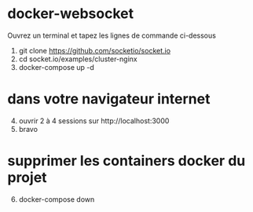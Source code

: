 # docker-websocket
Ouvrez un terminal et tapez les lignes de commande ci-dessous
1. git clone https://github.com/socketio/socket.io
2. cd socket.io/examples/cluster-nginx
3. docker-compose up -d

# dans votre navigateur internet 
4. ouvrir 2 à 4 sessions sur http://localhost:3000
5. bravo

# supprimer les containers docker du projet
6. docker-compose down
